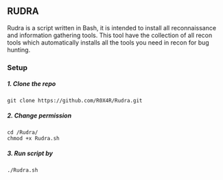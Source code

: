 ## RUDRA
Rudra is a script written in Bash, it is intended to install all reconnaissance and information gathering tools. This tool have the collection of all recon tools which automatically installs all the tools you need in recon for bug hunting.

### Setup
##### 1. Clone the repo 
 ```git clone https://github.com/R0X4R/Rudra.git```
 
##### 2. Change permission
 ```
cd /Rudra/
chmod +x Rudra.sh
 ```
##### 3. Run script by
 ```
 ./Rudra.sh
 ```

